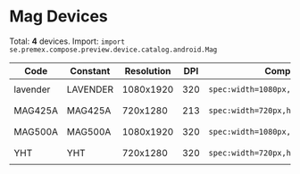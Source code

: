 # Mag Devices

Total: **4** devices. Import: `import se.premex.compose.preview.device.catalog.android.Mag`

| Code | Constant | Resolution | DPI | Compose Spec | Preview Usage |
|------|----------|------------|-----|-------------|---------------|
| lavender | LAVENDER | 1080x1920 | 320 | `spec:width=1080px,height=1920px,dpi=320` | `@Preview(device = Mag.LAVENDER)` |
| MAG425A | MAG425A | 720x1280 | 213 | `spec:width=720px,height=1280px,dpi=213` | `@Preview(device = Mag.MAG425A)` |
| MAG500A | MAG500A | 1080x1920 | 320 | `spec:width=1080px,height=1920px,dpi=320` | `@Preview(device = Mag.MAG500A)` |
| YHT | YHT | 720x1280 | 320 | `spec:width=720px,height=1280px,dpi=320` | `@Preview(device = Mag.YHT)` |

<!-- Generated automatically. Do not edit manually. -->
